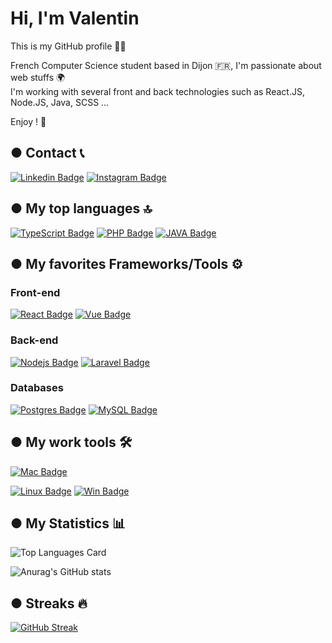 # Hi, I'm Valentin

This is my GitHub profile 🙋‍♂️

French Computer Science student based in Dijon 🇫🇷, I'm passionate about web stuffs 🌍 <br />
I'm working with several front and back technologies such as React.JS, Node.JS, Java, SCSS ... <br /> 

Enjoy ! 🎊


## ● Contact 📞
[![Linkedin Badge](https://img.shields.io/badge/LinkedIn-0077B5?style=for-the-badge&logo=linkedin&logoColor=white)](https://www.linkedin.com/in/valentin-marguerie/)
[![Instagram Badge](https://img.shields.io/badge/Instagram-E4405F?style=for-the-badge&logo=instagram&logoColor=white)](https://www.instagram.com/valentin_marguerie/)

## ● My top languages 🔝
[![TypeScript Badge](https://img.shields.io/badge/TypeScript-007ACC?style=for-the-badge&logo=typescript&logoColor=white)](#) 
[![PHP Badge](https://img.shields.io/badge/PHP-777BB4?style=for-the-badge&logo=php&logoColor=white)](#) 
[![JAVA Badge](https://img.shields.io/badge/Java-ED8B00?style=for-the-badge&logo=java&logoColor=white)](#) 

## ● My favorites Frameworks/Tools ⚙️
### Front-end
[![React Badge](https://img.shields.io/badge/React-20232A?style=for-the-badge&logo=react&logoColor=61DAFB)](#) 
[![Vue Badge](https://img.shields.io/badge/Vue.js-35495E?style=for-the-badge&logo=vue.js&logoColor=4FC08D)](#) 

### Back-end
[![Nodejs Badge](https://img.shields.io/badge/Node.js-43853D?style=for-the-badge&logo=node.js&logoColor=white)](#) 
[![Laravel Badge](https://img.shields.io/badge/Laravel-FF2D20?style=for-the-badge&logo=laravel&logoColor=white)](#)

### Databases
[![Postgres Badge](https://img.shields.io/badge/PostgreSQL-316192?style=for-the-badge&logo=postgresql&logoColor=white)](#) 
[![MySQL Badge](https://img.shields.io/badge/MySQL-00000F?style=for-the-badge&logo=mysql&logoColor=white)](#) 

##  ● My work tools 🛠
[![Mac Badge](https://img.shields.io/badge/Apple-MacBook_Air_M1-999999?style=for-the-badge&logo=apple&logoColor=white)](#) 

[![Linux Badge](https://img.shields.io/badge/Debian-A81D33?style=for-the-badge&logo=debian&logoColor=white)](#) 
[![Win Badge](https://img.shields.io/badge/Windows-Thinkpad_L450-0078D6?style=for-the-badge&logo=windows&logoColor=white)](#) 
	

## ● My Statistics 📊

![Top Languages Card](https://github-readme-stats.vercel.app/api/top-langs/?username=valentinm27&layout=compact&count_private=true&theme=calm&hide=css,HTML)

![Anurag's GitHub stats](https://github-readme-stats.vercel.app/api?username=valentinm27&show_icons=true&theme=calm&count_private=true&show_icons=true)

## ●  Streaks 🔥
[![GitHub Streak](https://github-readme-streak-stats.herokuapp.com/?user=valentinm27&theme=calm)](https://git.io/streak-stats)


